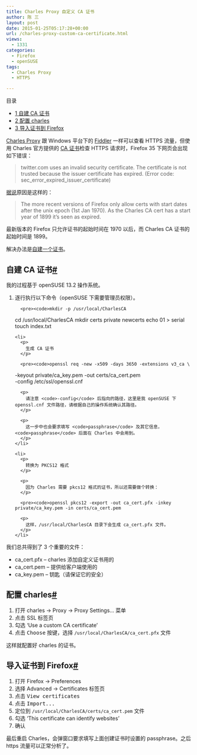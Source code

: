 ```yaml
---
title: Charles Proxy 自定义 CA 证书
author: 陈 三
layout: post
date: 2015-01-25T05:17:28+00:00
url: /charles-proxy-custom-ca-certificate.html
views:
  - 1331
categories:
  - Firefox
  - openSUSE
tags:
  - Charles Proxy
  - HTTPS

---
```

<div id="toc_container" class="ml-l u-floatRight pure-u-1-1 pure-u-sm-2-5 toc_white no_bullets">
  <nav id="myaffix">
  
  <p class="toc-title">
    目录
  </p>
  
  <ul class="toc-list nav" role="menu">
    <li class="toc-list__item" role="menuitem">
      <a href="#_CA"><span class="toc_number toc_depth_1">1</span> 自建 CA 证书</a>
    </li>
    <li class="toc-list__item" role="menuitem">
      <a href="#_charles"><span class="toc_number toc_depth_1">2</span> 配置 charles</a>
    </li>
    <li class="toc-list__item" role="menuitem">
      <a href="#_Firefox"><span class="toc_number toc_depth_1">3</span> 导入证书到 Firefox</a>
    </li>
  </ul></nav>
</div>

<div class="">
  <p>
    <a href="http://www.charlesproxy.com/documentation/using-charles/ssl-certificates/">Charles Proxy</a> 跟 Windows 平台下的 <a href="http://www.telerik.com/fiddler">Fiddler</a> 一样可以查看 HTTPS 流量，但使用 Charles 官方提供的 <a href="http://www.charlesproxy.com/documentation/using-charles/ssl-certificates/">CA 证书</a>检查 HTTPS 请求时，Firefox 35 下网页会出现如下错误：
  </p>
  
  <blockquote>
    <p>
      twitter.com uses an invalid security certificate. The certificate is not trusted because the issuer certificate has expired. (Error code: sec_error_expired_issuer_certificate)
    </p>
  </blockquote>
  
  <p>
    <a href="https://muffinresearch.co.uk/proxying-connections-from-ffos/">据说</a>原因是这样的：
  </p>
  
  <blockquote>
    <p>
      The more recent versions of Firefox only allow certs with start dates after the unix epoch (1st Jan 1970). As the Charles CA cert has a start year of 1899 it&#8217;s seen as expired.
    </p>
  </blockquote>
  
  <p>
    最新版本的 Firefox 只允许证书的起始时间在 1970 以后，而 Charles CA 证书的起始时间是 1899。
  </p>
  
  <p>
    解决办法是<a href="http://0x74696d.com/posts/CharlesSSL/">自建一个证书</a>。
  </p>
  
  <h2 class="storycontent-h2">
    <span id="_CA">自建 CA 证书</span><a title="标题链接地址" class="u-floatRight hidden" id="hey_CA" href="#_CA"><span class="" aria-hidden="true">#</span></a>
  </h2>
  
  <p>
    我的过程基于 openSUSE 13.2 操作系统。
  </p>
  
  <ol>
    <li>
      <p>
        逐行执行以下命令（openSUSE 下需要管理员权限）。
      </p>
      
      <pre><code>mkdir -p /usr/local/CharlesCA
cd /usr/local/CharlesCA
mkdir certs private newcerts
echo 01 &gt; serial
touch index.txt
</code></pre>
    </li>
    
    <li>
      <p>
        生成 CA 证书
      </p>
      
      <pre><code>openssl req -new -x509 -days 3650 -extensions v3_ca \
-keyout private/ca_key.pem -out certs/ca_cert.pem \
-config /etc/ssl/openssl.cnf
</code></pre>
      
      <p>
        请注意 <code>-config</code> 后指向的路径，这里是我 openSUSE 下 openssl.cnf 文件路径，请根据自己的操作系统确认其路径。
      </p>
      
      <p>
        这一步中也会要求填写 <code>passphrase</code> 及其它信息，<code>passphrase</code> 后面在 Charles 中会用到。
      </p>
    </li>
    
    <li>
      <p>
        转换为 PKCS12 格式
      </p>
      
      <p>
        因为 Charles 需要 pkcs12 格式的证书，所以还需要做个转换：
      </p>
      
      <pre><code>openssl pkcs12 -export -out ca_cert.pfx -inkey private/ca_key.pem -in certs/ca_cert.pem
</code></pre>
      
      <p>
        这样，/usr/local/CharlesCA 目录下会生成 ca_cert.pfx 文件。
      </p>
    </li>
  </ol>
  
  <p>
    我们总共得到了 3 个重要的文件：
  </p>
  
  <ul>
    <li>
      ca_cert.pfx &#8211; charles 添加自定义证书用的
    </li>
    <li>
      ca_cert.pem &#8211; 提供给客户端使用的
    </li>
    <li>
      ca_key.pem &#8211; 钥匙（请保证它的安全）
    </li>
  </ul>
  
  <h2 class="storycontent-h2">
    <span id="_charles">配置 charles</span><a title="标题链接地址" class="u-floatRight hidden" id="hey_charles" href="#_charles"><span class="" aria-hidden="true">#</span></a>
  </h2>
  
  <ol>
    <li>
      打开 charles -> Proxy -> Proxy Settings&#8230; 菜单
    </li>
    <li>
      点击 SSL 标签页
    </li>
    <li>
      勾选 &#8216;Use a custom CA certificate&#8217;
    </li>
    <li>
      点击 <kbd>Choose</kbd> 按键，选择 <code>/usr/local/CharlesCA/ca_cert.pfx</code> 文件
    </li>
  </ol>
  
  <p>
    这样就配置好 charles 的证书。
  </p>
  
  <h2 class="storycontent-h2">
    <span id="_Firefox">导入证书到 Firefox</span><a title="标题链接地址" class="u-floatRight hidden" id="hey_Firefox" href="#_Firefox"><span class="" aria-hidden="true">#</span></a>
  </h2>
  
  <ol>
    <li>
      打开 Firefox -> Preferences
    </li>
    <li>
      选择 Advanced -> Certificates 标签页
    </li>
    <li>
      点击 <kbd>View certificates</kbd>
    </li>
    <li>
      点击 <kbd>Import...</kbd>
    </li>
    <li>
      定位到 <code>/usr/local/CharlesCA/certs/ca_cert.pem</code> 文件
    </li>
    <li>
      勾选 &#8216;This certificate can identify websites&#8217;
    </li>
    <li>
      确认
    </li>
  </ol>
  
  <p>
    最后重启 Charles，会弹窗口要求填写上面创建证书时设置的 passphrase。之后 https 流量可以正常分析了。
  </p>
</div>